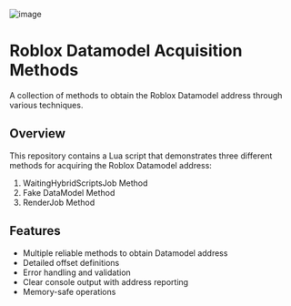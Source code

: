 ![image](https://github.com/user-attachments/assets/188f368f-aebc-4bc2-a390-43e3e80a65b6)


# Roblox Datamodel Acquisition Methods
A collection of methods to obtain the Roblox Datamodel address through various techniques.

## Overview
This repository contains a Lua script that demonstrates three different methods for acquiring the Roblox Datamodel address:
1. WaitingHybridScriptsJob Method
2. Fake DataModel Method 
3. RenderJob Method

## Features
- Multiple reliable methods to obtain Datamodel address
- Detailed offset definitions
- Error handling and validation
- Clear console output with address reporting
- Memory-safe operations
